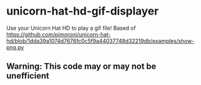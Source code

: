 # unicorn-hat-hd-gif-displayer
Use your Unicorn Hat HD to play a gif file! Based of https://github.com/pimoroni/unicorn-hat-hd/blob/1dda39a1074d7676fc0c5f9a44037748d32219db/examples/show-png.py

## Warning: This code may or may not be unefficient

